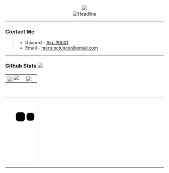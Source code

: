 <div align=center>
        <img src = "https://media.giphy.com/media/wwg1suUiTbCY8H8vIA/giphy-downsized-large.gif" width = 300px>
</div>

<div align=center>
        <img src= "https://readme-typing-svg.herokuapp.com?color=%236FDA44&size=32&center=true&vCenter=true&width=600&height=50&lines=</>+Hi+there,+I'm+Aki;Java+and+Kotlin+Developer;" alt="Headline" />
</div>

----

### Contact Me

> - **Discord** - [Aki..#0001](discordapp.com/users/302180296835727360)
> - **Email** - mertunctuncer@gmail.com

----

### Github Stats  <img src = "https://media2.giphy.com/media/QssGEmpkyEOhBCb7e1/giphy.gif?cid=ecf05e47a0n3gi1bfqntqmob8g9aid1oyj2wr3ds3mg700bl&rid=giphy.gif" width = 24px>

<table border="0" align="center">
    <tr border="0">
        <td width="50%" align="center">
            <img align="center"; src="https://github-readme-stats.vercel.app/api?username=mertunctuncer&theme=onedark&show_icons=true&count_private=true" />
            <img src="https://github-readme-streak-stats.herokuapp.com/?user=mertunctuncer&theme=dark&hide_border=true" />
        </td>
        <td width="50%" align="center">
            <img align="center"; width=100%; src="https://github-readme-stats.anuraghazra1.vercel.app/api/top-langs/?username=mertunctuncer&theme=dark&hide_border=true&no-bg=true&no-frame=true&langs_count=10" />
        </td>
    </tr>
</table>

<br />

----

![snake animation](https://github.com/mertunctuncer/mertunctuncer/blob/output/github-contribution-grid-snake2.svg)

----
